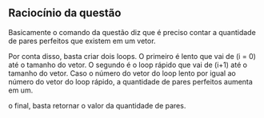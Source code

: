 ## Raciocínio da questão


Basicamente o comando da questão diz que é preciso contar a quantidade de pares perfeitos que existem em um vetor.

Por conta disso, basta criar dois loops. O primeiro é lento que vai de (i = 0) até o tamanho do vetor. O segundo é o loop rápido que vai de (i+1) até o tamanho do vetor. Caso o número do vetor do loop lento por igual ao número do vetor do loop rápido, a quantidade de pares perfeitos aumenta em um.

o final, basta retornar o valor da quantidade de pares.